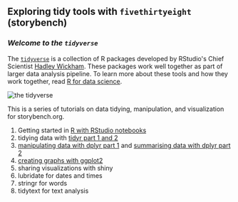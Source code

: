 ## Exploring tidy tools with `fivethirtyeight` (storybench)

### *Welcome to the `tidyverse`*

The [`tidyverse`](http://tidyverse.org/) is a collection of R packages developed by RStudio's Chief Scientist [Hadley Wickham](http://hadley.nz/). These packages work well together as part of larger data analysis pipeline. To learn more about these tools and how they work together, read [R for data science](http://r4ds.had.co.nz/). 

![the tidyverse](https://github.com/mjfrigaard/storybenchR/blob/master/images/tidyverse2.1.png?raw=true) 

This is a series of tutorials on data tidying, manipulation, and visualization for storybench.org. 
1. Getting started in [R with RStudio notebooks](https://github.com/mjfrigaard/storybenchR/blob/master/RMarkdown_4_code/getting_started_rstudio_notebooks.Rmd) 
1. tidying data with [tidyr part 1 and 2](https://github.com/mjfrigaard/storybenchR/tree/master/tidyr_2_shape)
2. [manipulating data with dplyr part 1](https://github.com/mjfrigaard/storybenchR/tree/master/dplyr_4_wrangling) and [summarising data with dplyr part 2](https://github.com/mjfrigaard/storybenchR/tree/master/dplyr_4_summaries)
3. [creating graphs with ggplot2](https://github.com/mjfrigaard/storybenchR/tree/master/ggplot2_for_viz) 
4. sharing visualizations with shiny
5. lubridate for dates and times
6. stringr for words
7. tidytext for text analysis

